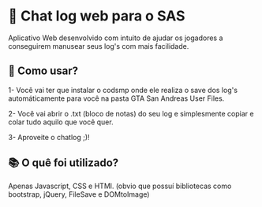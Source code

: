 # 💾 Chat log web para o SAS

Aplicativo Web desenvolvido com intuito de ajudar os jogadores a conseguirem manusear seus log's com mais facilidade.

## 📄 Como usar?

1- Você vai ter que instalar o codsmp onde ele realiza o save dos log's automáticamente para você na pasta GTA San Andreas User Files.

2- Você vai abrir o .txt (bloco de notas) do seu log e simplesmente copiar e colar tudo aquilo que você quer.


3- Aproveite o chatlog ;)!


## 📚 O quê foi utilizado?

Apenas Javascript, CSS e HTMl. (obvio que possuí bibliotecas como bootstrap, jQuery, FileSave e DOMtoImage)
